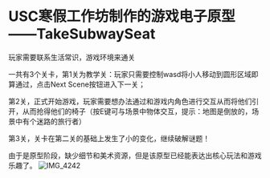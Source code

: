 # USC寒假工作坊制作的游戏电子原型——TakeSubwaySeat


玩家需要联系生活常识，游戏环境来通关


一共有3个关卡，第1关为教学关：玩家只需要控制wasd将小人移动到圆形区域即算通过，点击Next Scene按钮进入下一关；


第2关，正式开始游戏，玩家需要想办法通过和游戏内角色进行交互从而将他们引开，从而抢得他们的椅子（按E键可与场景中物体交互，提示：地图是倒放的，场景中有个迷路的旅行者）


第3关，关卡在第二关的基础上发生了小的变化，继续破解谜题！


由于是原型阶段，缺少细节和美术资源，但是该原型已经能表达出核心玩法和游戏乐趣了。
![IMG_4242](https://user-images.githubusercontent.com/44309413/109392365-ad811b80-7956-11eb-80e8-8faa886730ff.PNG)
